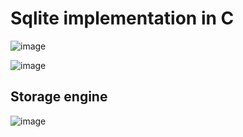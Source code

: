 # Sqlite implementation in C
![image](https://github.com/user-attachments/assets/eadeeec3-b8a5-42a2-abb4-f974414c190f)

![image](https://github.com/user-attachments/assets/cd0887f1-834a-4537-a4e1-550632bc2f1c)

## Storage engine
![image](https://github.com/user-attachments/assets/0a8472a1-e020-4a4b-a323-d459a42dd561)
